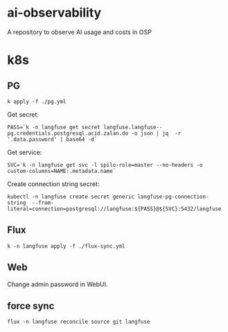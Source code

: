 # ai-observability
A repository to observe AI usage and costs in OSP

# k8s

## PG

```
k apply -f ./pg.yml
```

Get secret:
```
PASS=`k -n langfuse get secret langfuse.langfuse--pg.credentials.postgresql.acid.zalan.do -o json | jq  -r '.data.password' | base64 -d`
```

Get service:
```
SVC=`k -n langfuse get svc -l spilo-role=master --no-headers -o custom-columns=NAME:.metadata.name`
```

Create connection string secret:
```
kubectl -n langfuse create secret generic langfuse-pg-connection-string  --from-literal=connection=postgresql://langfuse:${PASS}@${SVC}:5432/langfuse
```

## Flux

```
k -n langfuse apply -f ./flux-sync.yml
```

## Web

Change admin password in WebUI.


## force sync

```
flux -n langfuse reconcile source git langfuse
```
